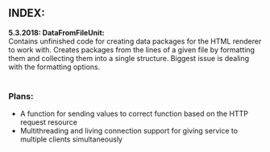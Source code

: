 ## INDEX:

__5.3.2018: DataFromFileUnit:__<br>
Contains unfinished code for creating data packages for the HTML renderer to work with. Creates packages from the lines of a given file by formatting them and collecting them into a single structure. Biggest issue is dealing with the formatting options.
<br>
<br>
### Plans:<br>
- A function for sending values to correct function based on the HTTP request resource
- Multithreading and living connection support for giving service to multiple clients simultaneously